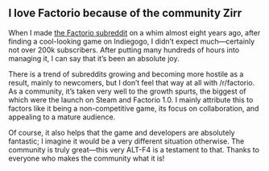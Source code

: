 ## I love Factorio because of the community <author>Zirr</author>

When I made [the Factorio subreddit](https://www.reddit.com/r/factorio) on a whim almost eight years ago, after finding a cool-looking game on Indiegogo, I didn’t expect much—certainly not over 200k subscribers. After putting many hundreds of hours into managing it, I can say that it’s been an absolute joy.

There is a trend of subreddits growing and becoming more hostile as a result, mainly to newcomers, but I don’t feel that way at all with /r/factorio. As a community, it’s taken very well to the growth spurts, the biggest of which were the launch on Steam and Factorio 1.0. I mainly attribute this to factors like it being a non-competitive game, its focus on collaboration, and appealing to a mature audience.

Of course, it also helps that the game and developers are absolutely fantastic; I imagine it would be a very different situation otherwise. The community is truly great—this very ALT-F4 is a testament to that. Thanks to everyone who makes the community what it is!
